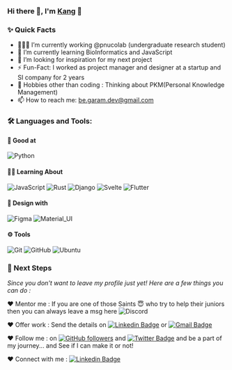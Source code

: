 ### Hi there 👋, I'm [Kang](https://github.com/be-garam)  🌊
  
### ✨ Quick Facts

- 👨🏽‍💻 I’m currently working @pnucolab (undergraduate research student)
- 🌱 I’m currently learning BioInformatics and JavaScript
- 🤔 I’m looking for inspiration for my next project
- ⚡️ Fun-Fact: I worked as project manager and designer at a startup and SI company for 2 years
- 🎿 Hobbies other than coding : Thinking about PKM(Personal Knowledge Management)
- 📫 How to reach me: be.garam.dev@gmail.com

### 🛠️ Languages and Tools:
#### 💪 Good at
![Python](https://img.shields.io/badge/-Python-black?style=flat-square&logo=python)

#### ✍🏻 Learning About
![JavaScript](https://img.shields.io/badge/-JavaScript-black?style=flat-square&logo=javascript)
![Rust](https://img.shields.io/badge/-Rust-black?style=flat-square&logo=rust)
![Django](https://img.shields.io/badge/-Django-black?style=flat-square&logo=django)
![Svelte](https://img.shields.io/badge/-Svelte-black?style=flat-square&logo=svelte)
![Flutter](https://img.shields.io/badge/-Fltter-black?style=flat-square&logo=flutter)

#### 🎨 Design with
![Figma](https://img.shields.io/badge/-Figma-black?style=flat-square&logo=figma)
![Material_UI](https://img.shields.io/badge/-Material_UI-black?style=flat-square&logo=material-ui)

#### ⚙️ Tools
![Git](https://img.shields.io/badge/-Git-black?style=flat-square&logo=git)
![GitHub](https://img.shields.io/badge/-GitHub-black?style=flat-square&logo=github)
![Ubuntu](https://img.shields.io/badge/-Ubuntu-black?style=flat-square&logo=ubuntu)


### 👣 Next Steps

_Since you don't want to leave my profile just yet! Here are a few things you can do :_

❤️ Mentor me : If you are one of those Saints 😇 who try to help their juniors then you can always leave a msg here ![Discord](https://img.shields.io/badge/-be_garam-2399ff?style=flat-square&logo=Discord&logoColor=white)  

❤️ Offer work : Send the details on [![Linkedin Badge](https://img.shields.io/badge/-Seong_Kang-blue?style=flat-square&logo=Linkedin&logoColor=white&link=https://www.linkedin.com/in/kang-seong-4565962b8/)](https://www.linkedin.com/in/kang-seong-4565962b8/)  or [![Gmail Badge](https://img.shields.io/badge/-be.garam.dev@gmail.com-c14438?style=flat-square&logo=Gmail&logoColor=white&link=mailto:be.garam.dev@gmail.com)](mailto:be.garam.dev@gmail.com)

❤️ Follow me : on [![GitHub followers](https://img.shields.io/github/followers/be-garam?label=Follow&style=social)](https://github.com/be-garam/?tab=follow) and [![Twitter Badge](https://img.shields.io/badge/-@be_garam_dev-blue?style=flat-square&labelColor=1ca0f1&logo=twitter&logoColor=white&link=https://twitter.com/be_garam_dev)](https://twitter.com/be_garam_dev)
and be a part of my journey... and See if I can make it or not!

❤️ Connect with me : [![Linkedin Badge](https://img.shields.io/badge/-Seong_Kang-blue?style=flat-square&logo=Linkedin&logoColor=white&link=https://www.linkedin.com/in/kang-seong-4565962b8/)](https://www.linkedin.com/in/kang-seong-4565962b8/)
